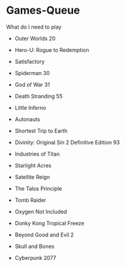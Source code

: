 # Games-Queue
What do I need to play

* Outer Worlds 20
* Hero-U: Rogue to Redemption
* Satisfactory

* Spiderman 30
* God of War 31
* Death Stranding 55
* Little Inferno
* Autonauts
* Shortest Trip to Earth

* Divinity: Original Sin 2 Definitive Edition 93
* Industries of Titan
* Starlight Acres
* Satellite Reign
* The Talos Principle
* Tomb Raider
* Oxygen Not Included
* Donky Kong Tropical Freeze
* Beyond Good and Evil 2
* Skull and Bones
* Cyberpunk 2077
